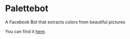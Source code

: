 # Palettebot
A Facebook Bot that extracts colors from beautiful pictures

You can find it [here](https://www.facebook.com/palettebot/).
